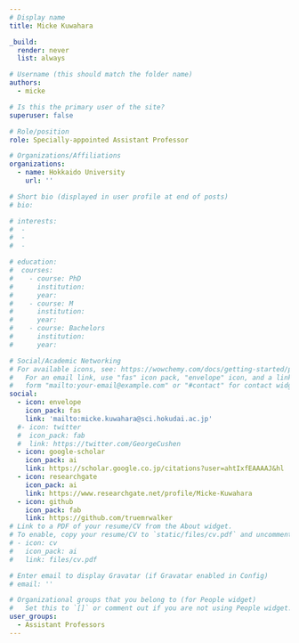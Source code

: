 ```yaml
---
# Display name
title: Micke Kuwahara

_build:
  render: never
  list: always

# Username (this should match the folder name)
authors:
  - micke

# Is this the primary user of the site?
superuser: false

# Role/position
role: Specially-appointed Assistant Professor

# Organizations/Affiliations
organizations:
  - name: Hokkaido University
    url: ''

# Short bio (displayed in user profile at end of posts)
# bio: 

# interests:
#  - 
#  - 
#  - 

# education:
#  courses:
#    - course: PhD 
#      institution: 
#      year: 
#    - course: M 
#      institution: 
#      year: 
#    - course: Bachelors
#      institution: 
#      year: 

# Social/Academic Networking
# For available icons, see: https://wowchemy.com/docs/getting-started/page-builder/#icons
#   For an email link, use "fas" icon pack, "envelope" icon, and a link in the
#   form "mailto:your-email@example.com" or "#contact" for contact widget.
social:
  - icon: envelope
    icon_pack: fas
    link: 'mailto:micke.kuwahara@sci.hokudai.ac.jp'
  #- icon: twitter
  #  icon_pack: fab
  #  link: https://twitter.com/GeorgeCushen
  - icon: google-scholar
    icon_pack: ai
    link: https://scholar.google.co.jp/citations?user=ahtIxfEAAAAJ&hl
  - icon: researchgate
    icon_pack: ai
    link: https://www.researchgate.net/profile/Micke-Kuwahara
  - icon: github
    icon_pack: fab
    link: https://github.com/truemrwalker
# Link to a PDF of your resume/CV from the About widget.
# To enable, copy your resume/CV to `static/files/cv.pdf` and uncomment the lines below.
# - icon: cv
#   icon_pack: ai
#   link: files/cv.pdf

# Enter email to display Gravatar (if Gravatar enabled in Config)
# email: ''

# Organizational groups that you belong to (for People widget)
#   Set this to `[]` or comment out if you are not using People widget.
user_groups:
  - Assistant Professors
---
```

